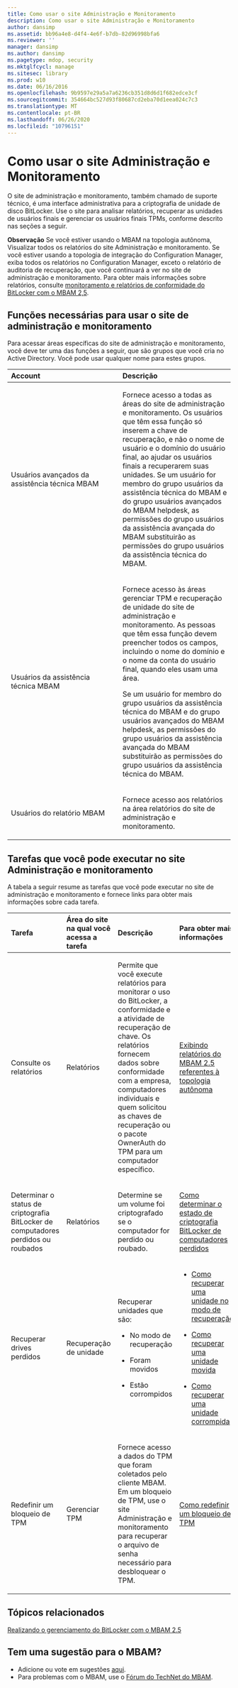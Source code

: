 ```yaml
---
title: Como usar o site Administração e Monitoramento
description: Como usar o site Administração e Monitoramento
author: dansimp
ms.assetid: bb96a4e8-d4f4-4e6f-b7db-82d96998bfa6
ms.reviewer: ''
manager: dansimp
ms.author: dansimp
ms.pagetype: mdop, security
ms.mktglfcycl: manage
ms.sitesec: library
ms.prod: w10
ms.date: 06/16/2016
ms.openlocfilehash: 9b9597e29a5a7a6236cb351d8d6d1f682edce3cf
ms.sourcegitcommit: 354664bc527d93f80687cd2eba70d1eea024c7c3
ms.translationtype: MT
ms.contentlocale: pt-BR
ms.lasthandoff: 06/26/2020
ms.locfileid: "10796151"
---
```

# Como usar o site Administração e Monitoramento


O site de administração e monitoramento, também chamado de suporte técnico, é uma interface administrativa para a criptografia de unidade de disco BitLocker. Use o site para analisar relatórios, recuperar as unidades de usuários finais e gerenciar os usuários finais TPMs, conforme descrito nas seções a seguir.

**Observação**  Se você estiver usando o MBAM na topologia autônoma, Visualizar todos os relatórios do site Administração e monitoramento. Se você estiver usando a topologia de integração do Configuration Manager, exiba todos os relatórios no Configuration Manager, exceto o relatório de auditoria de recuperação, que você continuará a ver no site de administração e monitoramento. Para obter mais informações sobre relatórios, consulte [monitoramento e relatórios de conformidade do BitLocker com o MBAM 2,5](monitoring-and-reporting-bitlocker-compliance-with-mbam-25.md).

 

## Funções necessárias para usar o site de administração e monitoramento


Para acessar áreas específicas do site de administração e monitoramento, você deve ter uma das funções a seguir, que são grupos que você cria no Active Directory. Você pode usar qualquer nome para estes grupos.

<table>
<colgroup>
<col width="50%" />
<col width="50%" />
</colgroup>
<thead>
<tr class="header">
<th align="left">Account</th>
<th align="left">Descrição</th>
</tr>
</thead>
<tbody>
<tr class="odd">
<td align="left"><p>Usuários avançados da assistência técnica MBAM</p></td>
<td align="left"><p>Fornece acesso a todas as áreas do site de administração e monitoramento. Os usuários que têm essa função só inserem a chave de recuperação, e não o nome de usuário e o domínio do usuário final, ao ajudar os usuários finais a recuperarem suas unidades. Se um usuário for membro do grupo usuários da assistência técnica do MBAM e do grupo usuários avançados do MBAM helpdesk, as permissões do grupo usuários da assistência avançada do MBAM substituirão as permissões do grupo usuários da assistência técnica do MBAM.</p>
<p></p></td>
</tr>
<tr class="even">
<td align="left"><p>Usuários da assistência técnica MBAM</p></td>
<td align="left"><p>Fornece acesso às áreas gerenciar TPM e recuperação de unidade do site de administração e monitoramento. As pessoas que têm essa função devem preencher todos os campos, incluindo o nome do domínio e o nome da conta do usuário final, quando eles usam uma área.</p>
<p>Se um usuário for membro do grupo usuários da assistência técnica do MBAM e do grupo usuários avançados do MBAM helpdesk, as permissões do grupo usuários da assistência avançada do MBAM substituirão as permissões do grupo usuários da assistência técnica do MBAM.</p></td>
</tr>
<tr class="odd">
<td align="left"><p>Usuários do relatório MBAM</p></td>
<td align="left"><p>Fornece acesso aos relatórios na <strong> </strong> área relatórios do site de administração e monitoramento.</p></td>
</tr>
</tbody>
</table>

 

## Tarefas que você pode executar no site Administração e monitoramento


A tabela a seguir resume as tarefas que você pode executar no site de administração e monitoramento e fornece links para obter mais informações sobre cada tarefa.

<table>
<colgroup>
<col width="25%" />
<col width="25%" />
<col width="25%" />
<col width="25%" />
</colgroup>
<thead>
<tr class="header">
<th align="left">Tarefa</th>
<th align="left">Área do site na qual você acessa a tarefa</th>
<th align="left">Descrição</th>
<th align="left">Para obter mais informações</th>
</tr>
</thead>
<tbody>
<tr class="odd">
<td align="left"><p>Consulte os relatórios</p></td>
<td align="left"><p>Relatórios</p></td>
<td align="left"><p>Permite que você execute relatórios para monitorar o uso do BitLocker, a conformidade e a atividade de recuperação de chave. Os relatórios fornecem dados sobre conformidade com a empresa, computadores individuais e quem solicitou as chaves de recuperação ou o pacote OwnerAuth do TPM para um computador específico.</p></td>
<td align="left"><p><a href="viewing-mbam-25-reports-for-the-stand-alone-topology.md" data-raw-source="[Viewing MBAM 2.5 Reports for the Stand-alone Topology](viewing-mbam-25-reports-for-the-stand-alone-topology.md)">Exibindo relatórios do MBAM 2.5 referentes à topologia autônoma</a></p></td>
</tr>
<tr class="even">
<td align="left"><p>Determinar o status de criptografia BitLocker de computadores perdidos ou roubados</p></td>
<td align="left"><p>Relatórios</p></td>
<td align="left"><p>Determine se um volume foi criptografado se o computador for perdido ou roubado.</p></td>
<td align="left"><p><a href="how-to-determine-bitlocker-encryption-state-of-lost-computers-mbam-25.md" data-raw-source="[How to Determine BitLocker Encryption State of Lost Computers](how-to-determine-bitlocker-encryption-state-of-lost-computers-mbam-25.md)">Como determinar o estado de criptografia BitLocker de computadores perdidos</a></p></td>
</tr>
<tr class="odd">
<td align="left"><p>Recuperar drives perdidos</p></td>
<td align="left"><p>Recuperação de unidade</p></td>
<td align="left"><p>Recuperar unidades que são:</p>
<ul>
<li><p>No modo de recuperação</p></li>
<li><p>Foram movidos</p></li>
<li><p>Estão corrompidos</p></li>
</ul></td>
<td align="left"><ul>
<li><p><a href="how-to-recover-a-drive-in-recovery-mode-mbam-25.md" data-raw-source="[How to Recover a Drive in Recovery Mode](how-to-recover-a-drive-in-recovery-mode-mbam-25.md)">Como recuperar uma unidade no modo de recuperação</a></p></li>
<li><p><a href="how-to-recover-a-moved-drive-mbam-25.md" data-raw-source="[How to Recover a Moved Drive](how-to-recover-a-moved-drive-mbam-25.md)">Como recuperar uma unidade movida</a></p></li>
<li><p><a href="how-to-recover-a-corrupted-drive-mbam-25.md" data-raw-source="[How to Recover a Corrupted Drive](how-to-recover-a-corrupted-drive-mbam-25.md)">Como recuperar uma unidade corrompida</a></p></li>
</ul></td>
</tr>
<tr class="even">
<td align="left"><p>Redefinir um bloqueio de TPM</p></td>
<td align="left"><p>Gerenciar TPM</p></td>
<td align="left"><p>Fornece acesso a dados do TPM que foram coletados pelo cliente MBAM. Em um bloqueio de TPM, use o site Administração e monitoramento para recuperar o arquivo de senha necessário para desbloquear o TPM.</p></td>
<td align="left"><p><a href="how-to-reset-a-tpm-lockout-mbam-25.md" data-raw-source="[How to Reset a TPM Lockout](how-to-reset-a-tpm-lockout-mbam-25.md)">Como redefinir um bloqueio de TPM</a></p></td>
</tr>
</tbody>
</table>

 


## Tópicos relacionados


[Realizando o gerenciamento do BitLocker com o MBAM 2.5](performing-bitlocker-management-with-mbam-25.md)

 

## Tem uma sugestão para o MBAM?
- Adicione ou vote em sugestões [aqui](http://mbam.uservoice.com/forums/268571-microsoft-bitlocker-administration-and-monitoring). 
- Para problemas com o MBAM, use o [Fórum do TechNet do MBAM](https://social.technet.microsoft.com/Forums/home?forum=mdopmbam). 





